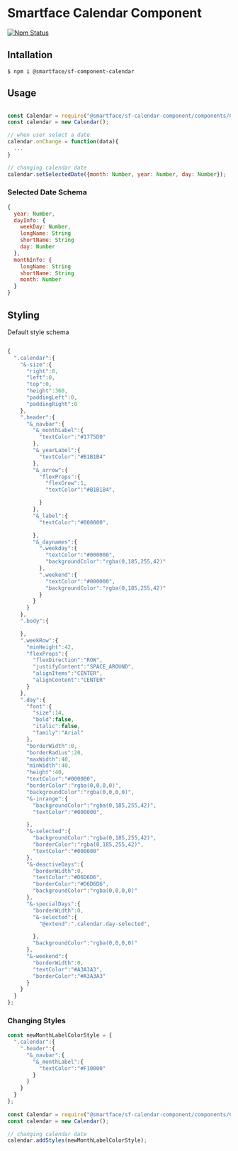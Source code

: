 # Smartface Calendar Component
[![Npm Status](https://img.shields.io/npm/v/@smartface/sf-component-calendar.svg?style=flat)](https://www.npmjs.com/package/@smartface/sf-component-calendar)

## Intallation
``` $ npm i @smartface/sf-component-calendar ```

## Usage
```js 

const Calendar = require("@smartface/sf-calendar-component/components/Calendar");
const calendar = new Calendar();

// when user select a date
calendar.onChange = function(data){
  ...
}

// changing calendar date
calendar.setSelectedDate({month: Number, year: Number, day: Number});
```

### Selected Date Schema

```js
{ 
  year: Number,
  dayInfo: {
    weekDay: Number,
    longName: String
    shortName: String
    day: Number
  },
  monthInfo: {
    longName: String
    shortName: String
    month: Number
  }
}

```
## Styling

Default style schema
```js

{
  ".calendar":{
    "&-size":{
      "right":0,
      "left":0,
      "top":0,
      "height":360,
      "paddingLeft":0,
      "paddingRight":0
    },
    ".header":{
      "&_navbar":{
        "&_monthLabel":{
          "textColor":"#1775D0"
        },
        "&_yearLabel":{
          "textColor":"#B1B1B4"
        },
        "&_arrow":{
          "flexProps":{
            "flexGrow":1,
            "textColor":"#B1B1B4",

          }
        },
        "&_label":{
          "textColor":"#000000",

        },
        "&_daynames":{
          ".weekday":{
            "textColor":"#000000",
            "backgroundColor":"rgba(0,185,255,42)"
          },
          ".weekend":{
            "textColor":"#000000",
            "backgroundColor":"rgba(0,185,255,42)"
          }
        }
      }
    },
    ".body":{

    },
    ".weekRow":{
      "minHeight":42,
      "flexProps":{
        "flexDirection":"ROW",
        "justifyContent":"SPACE_AROUND",
        "alignItems":"CENTER",
        "alignContent":"CENTER"
      }
    },
    ".day":{
      "font":{
        "size":14,
        "bold":false,
        "italic":false,
        "family":"Arial"
      },
      "borderWidth":0,
      "borderRadius":20,
      "maxWidth":40,
      "minWidth":40,
      "height":40,
      "textColor":"#000000",
      "borderColor":"rgba(0,0,0,0)",
      "backgroundColor":"rgba(0,0,0,0)",
      "&-inrange":{
        "backgroundColor":"rgba(0,185,255,42)",
        "textColor":"#000000",

      },
      "&-selected":{
        "backgroundColor":"rgba(0,185,255,42)",
        "borderColor":"rgba(0,185,255,42)",
        "textColor":"#000000"
      },
      "&-deactiveDays":{
        "borderWidth":0,
        "textColor":"#D6D6D6",
        "borderColor":"#D6D6D6",
        "backgroundColor":"rgba(0,0,0,0)"
      },
      "&-specialDays":{
        "borderWidth":0,
        "&-selected":{
          "@extend":".calendar.day-selected",

        },
        "backgroundColor":"rgba(0,0,0,0)"
      },
      "&-weekend":{
        "borderWidth":0,
        "textColor":"#A3A3A3",
        "borderColor":"#A3A3A3"
      }
    }
  }
};


```

### Changing Styles
```js
const newMonthLabelColorStyle = {
  ".calendar":{
    ".header":{
      "&_navbar":{
        "&_monthLabel":{
          "textColor":"#F10000"
        }
      }
    }
  }
};
      
const Calendar = require("@smartface/sf-calendar-component/components/Calendar");
const calendar = new Calendar();

// changing calendar date
calendar.addStyles(newMonthLabelColorStyle);


```

